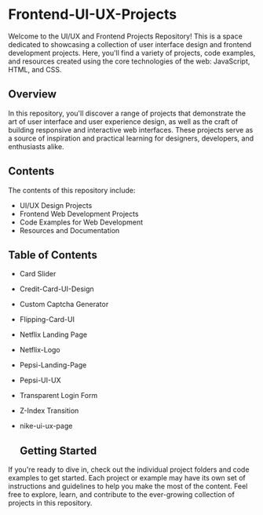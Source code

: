 # Frontend-UI-UX-Projects

Welcome to the UI/UX and Frontend Projects Repository! This is a space dedicated to showcasing a collection of user interface design and frontend development projects. Here, you'll find a variety of projects, code examples, and resources created using the core technologies of the web: JavaScript, HTML, and CSS.

## Overview
In this repository, you'll discover a range of projects that demonstrate the art of user interface and user experience design, as well as the craft of building responsive and interactive web interfaces. These projects serve as a source of inspiration and practical learning for designers, developers, and enthusiasts alike.

## Contents
The contents of this repository include:

- UI/UX Design Projects
- Frontend Web Development Projects
- Code Examples for Web Development
- Resources and Documentation
  
## Table of Contents
- Card Slider
- Credit-Card-UI-Design
- Custom Captcha Generator
- Flipping-Card-UI
- Netflix Landing Page
- Netflix-Logo
- Pepsi-Landing-Page
- Pepsi-UI-UX
- Transparent Login Form
- Z-Index Transition
- nike-ui-ux-page

  ## Getting Started
If you're ready to dive in, check out the individual project folders and code examples to get started. Each project or example may have its own set of instructions and guidelines to help you make the most of the content. Feel free to explore, learn, and contribute to the ever-growing collection of projects in this repository.
